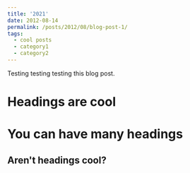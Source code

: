 ```yaml
---
title: '2021'
date: 2012-08-14
permalink: /posts/2012/08/blog-post-1/
tags:
  - cool posts
  - category1
  - category2
---
```


Testing testing testing this blog post. 

Headings are cool
======

You can have many headings
======

Aren't headings cool?
------

